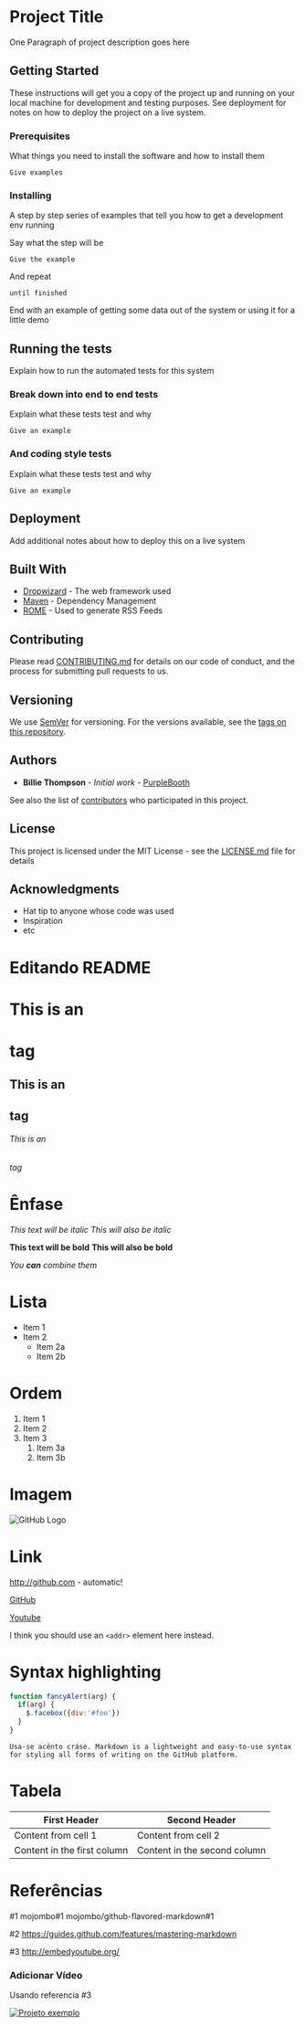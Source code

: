 <!----------------------------------->
<!--Modelo de Readm-->
<!----------------------------------->

# Project Title

One Paragraph of project description goes here

## Getting Started

These instructions will get you a copy of the project up and running on your local machine for development and testing purposes. See deployment for notes on how to deploy the project on a live system.

### Prerequisites

What things you need to install the software and how to install them

```
Give examples
```

### Installing

A step by step series of examples that tell you how to get a development env running

Say what the step will be

```
Give the example
```

And repeat

```
until finished
```

End with an example of getting some data out of the system or using it for a little demo

## Running the tests

Explain how to run the automated tests for this system

### Break down into end to end tests

Explain what these tests test and why

```
Give an example
```

### And coding style tests

Explain what these tests test and why

```
Give an example
```

## Deployment

Add additional notes about how to deploy this on a live system

## Built With

* [Dropwizard](http://www.dropwizard.io/1.0.2/docs/) - The web framework used
* [Maven](https://maven.apache.org/) - Dependency Management
* [ROME](https://rometools.github.io/rome/) - Used to generate RSS Feeds

## Contributing

Please read [CONTRIBUTING.md](https://gist.github.com/PurpleBooth/b24679402957c63ec426) for details on our code of conduct, and the process for submitting pull requests to us.

## Versioning

We use [SemVer](http://semver.org/) for versioning. For the versions available, see the [tags on this repository](https://github.com/your/project/tags). 

## Authors

* **Billie Thompson** - *Initial work* - [PurpleBooth](https://github.com/PurpleBooth)

See also the list of [contributors](https://github.com/your/project/contributors) who participated in this project.

## License

This project is licensed under the MIT License - see the [LICENSE.md](LICENSE.md) file for details

## Acknowledgments

* Hat tip to anyone whose code was used
* Inspiration
* etc






<!----------------------------------->
<!--Exemplos de markdown -->
<!----------------------------------->

# Editando README

# This is an <h1> tag
## This is an <h2> tag
###### This is an <h6> tag

# Ênfase

*This text will be italic*
_This will also be italic_

**This text will be bold**
__This will also be bold__

_You **can** combine them_

# Lista

* Item 1
* Item 2
  * Item 2a
  * Item 2b

# Ordem

1. Item 1
1. Item 2
1. Item 3
   1. Item 3a
   1. Item 3b
   
# Imagem
   
![GitHub Logo](https://github.com/TiagoAA/Teste_VS/blob/master/Pasta1/yoda2.jpg)   
  
# Link

http://github.com - automatic!

[GitHub](http://github.com)

[Youtube](https://www.youtube.com/)


I think you should use an
`<addr>` element here instead.


# Syntax highlighting

```javascript
function fancyAlert(arg) {
  if(arg) {
    $.facebox({div:'#foo'})
  }
}
```


``` 
Usa-se acênto cráse. Markdown is a lightweight and easy-to-use syntax for styling all forms of writing on the GitHub platform.
```

# Tabela 

First Header | Second Header
------------ | -------------
Content from cell 1 | Content from cell 2
Content in the first column | Content in the second column


# Referências

#1
mojombo#1
mojombo/github-flavored-markdown#1

#2
https://guides.github.com/features/mastering-markdown

#3
http://embedyoutube.org/

### Adicionar Vídeo
Usando referencia #3

[![Projeto exemplo](http://img.youtube.com/vi/T70t3mDiwvg/0.jpg)](http://www.youtube.com/watch?v=T70t3mDiwvg "Vídeo tutorial")


